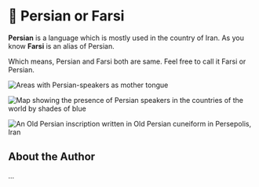# 🕌 Persian or Farsi

**Persian** is a language which is mostly used in the country of Iran. As you know **Farsi**
is an alias of Persian.

Which means, Persian and Farsi both are same. Feel free to call it Farsi or
Persian.

![Areas with Persian-speakers as mother tongue](_static/images/persian-farsi/Persian_Language_Location_Map.svg.png)

![Map showing the presence of Persian speakers in the countries of the world by shades of blue](_static/images/persian-farsi/Map_of_Persian_speakers.svg.png)

![An Old Persian inscription written in Old Persian cuneiform in Persepolis, Iran](_static/images/persian-farsi/Perspolis_Inscription.jpg)

## About the Author

...
